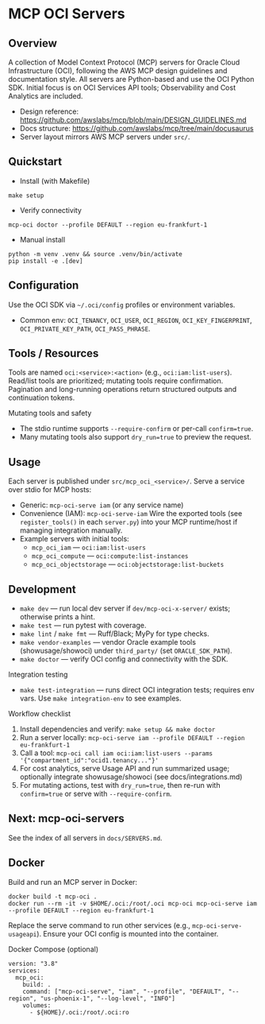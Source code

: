 # MCP OCI Servers

## Overview
A collection of Model Context Protocol (MCP) servers for Oracle Cloud Infrastructure (OCI), following the AWS MCP design guidelines and documentation style. All servers are Python-based and use the OCI Python SDK. Initial focus is on OCI Services API tools; Observability and Cost Analytics are included.

- Design reference: https://github.com/awslabs/mcp/blob/main/DESIGN_GUIDELINES.md
- Docs structure: https://github.com/awslabs/mcp/tree/main/docusaurus
- Server layout mirrors AWS MCP servers under `src/`.

## Quickstart
- Install (with Makefile)
```
make setup
```
- Verify connectivity
```
mcp-oci doctor --profile DEFAULT --region eu-frankfurt-1
```
- Manual install
```
python -m venv .venv && source .venv/bin/activate
pip install -e .[dev]
```

## Configuration
Use the OCI SDK via `~/.oci/config` profiles or environment variables.
- Common env: `OCI_TENANCY`, `OCI_USER`, `OCI_REGION`, `OCI_KEY_FINGERPRINT`, `OCI_PRIVATE_KEY_PATH`, `OCI_PASS_PHRASE`.

## Tools / Resources
Tools are named `oci:<service>:<action>` (e.g., `oci:iam:list-users`). Read/list tools are prioritized; mutating tools require confirmation. Pagination and long-running operations return structured outputs and continuation tokens.

Mutating tools and safety
- The stdio runtime supports `--require-confirm` or per-call `confirm=true`.
- Many mutating tools also support `dry_run=true` to preview the request.

## Usage
Each server is published under `src/mcp_oci_<service>/`. Serve a service over stdio for MCP hosts:
- Generic: `mcp-oci-serve iam` (or any service name)
- Convenience (IAM): `mcp-oci-serve-iam`
Wire the exported tools (see `register_tools()` in each `server.py`) into your MCP runtime/host if managing integration manually.
- Example servers with initial tools:
  - `mcp_oci_iam` — `oci:iam:list-users`
  - `mcp_oci_compute` — `oci:compute:list-instances`
  - `mcp_oci_objectstorage` — `oci:objectstorage:list-buckets`

## Development
- `make dev` — run local dev server if `dev/mcp-oci-x-server/` exists; otherwise prints a hint.
- `make test` — run pytest with coverage.
- `make lint` / `make fmt` — Ruff/Black; MyPy for type checks.
- `make vendor-examples` — vendor Oracle example tools (showusage/showoci) under `third_party/` (set `ORACLE_SDK_PATH`).
- `make doctor` — verify OCI config and connectivity with the SDK.

Integration testing
- `make test-integration` — runs direct OCI integration tests; requires env vars. Use `make integration-env` to see examples.

Workflow checklist
1) Install dependencies and verify: `make setup && make doctor`
2) Run a server locally: `mcp-oci-serve iam --profile DEFAULT --region eu-frankfurt-1`
3) Call a tool: `mcp-oci call iam oci:iam:list-users --params '{"compartment_id":"ocid1.tenancy..."}'`
4) For cost analytics, serve Usage API and run summarized usage; optionally integrate showusage/showoci (see docs/integrations.md)
5) For mutating actions, test with `dry_run=true`, then re-run with `confirm=true` or serve with `--require-confirm`.

## Next: mcp-oci-servers
See the index of all servers in `docs/SERVERS.md`.

## Docker
Build and run an MCP server in Docker:
```
docker build -t mcp-oci .
docker run --rm -it -v $HOME/.oci:/root/.oci mcp-oci mcp-oci-serve iam --profile DEFAULT --region eu-frankfurt-1
```
Replace the serve command to run other services (e.g., `mcp-oci-serve-usageapi`). Ensure your OCI config is mounted into the container.

Docker Compose (optional)
```
version: "3.8"
services:
  mcp_oci:
    build: .
    command: ["mcp-oci-serve", "iam", "--profile", "DEFAULT", "--region", "us-phoenix-1", "--log-level", "INFO"]
    volumes:
      - ${HOME}/.oci:/root/.oci:ro
```
